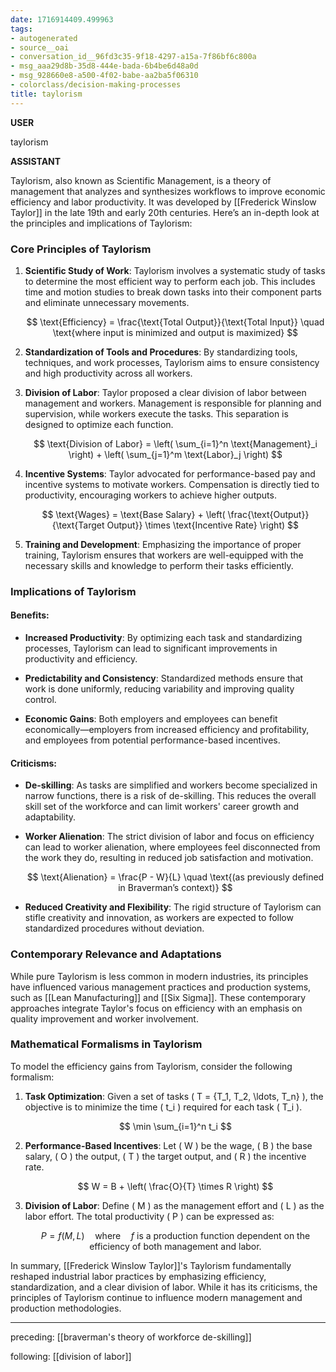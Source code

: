 ```yaml
---
date: 1716914409.499963
tags:
- autogenerated
- source__oai
- conversation_id__96fd3c35-9f18-4297-a15a-7f86bf6c800a
- msg_aaa29d8b-35d8-444e-bada-6b4be6d48a0d
- msg_928660e8-a500-4f02-babe-aa2ba5f06310
- colorclass/decision-making-processes
title: taylorism
---
```


**USER**

taylorism


**ASSISTANT**

Taylorism, also known as Scientific Management, is a theory of management that analyzes and synthesizes workflows to improve economic efficiency and labor productivity. It was developed by [[Frederick Winslow Taylor]] in the late 19th and early 20th centuries. Here’s an in-depth look at the principles and implications of Taylorism:

### Core Principles of Taylorism

1. **Scientific Study of Work**:
   Taylorism involves a systematic study of tasks to determine the most efficient way to perform each job. This includes time and motion studies to break down tasks into their component parts and eliminate unnecessary movements.

   $$ \text{Efficiency} = \frac{\text{Total Output}}{\text{Total Input}} \quad \text{where input is minimized and output is maximized} $$

2. **Standardization of Tools and Procedures**:
   By standardizing tools, techniques, and work processes, Taylorism aims to ensure consistency and high productivity across all workers.

3. **Division of Labor**:
   Taylor proposed a clear division of labor between management and workers. Management is responsible for planning and supervision, while workers execute the tasks. This separation is designed to optimize each function.

   $$ \text{Division of Labor} = \left( \sum_{i=1}^n \text{Management}_i \right) + \left( \sum_{j=1}^m \text{Labor}_j \right) $$

4. **Incentive Systems**:
   Taylor advocated for performance-based pay and incentive systems to motivate workers. Compensation is directly tied to productivity, encouraging workers to achieve higher outputs.

   $$ \text{Wages} = \text{Base Salary} + \left( \frac{\text{Output}}{\text{Target Output}} \times \text{Incentive Rate} \right) $$

5. **Training and Development**:
   Emphasizing the importance of proper training, Taylorism ensures that workers are well-equipped with the necessary skills and knowledge to perform their tasks efficiently.

### Implications of Taylorism

#### Benefits:
- **Increased Productivity**:
  By optimizing each task and standardizing processes, Taylorism can lead to significant improvements in productivity and efficiency.

- **Predictability and Consistency**:
  Standardized methods ensure that work is done uniformly, reducing variability and improving quality control.

- **Economic Gains**:
  Both employers and employees can benefit economically—employers from increased efficiency and profitability, and employees from potential performance-based incentives.

#### Criticisms:
- **De-skilling**:
  As tasks are simplified and workers become specialized in narrow functions, there is a risk of de-skilling. This reduces the overall skill set of the workforce and can limit workers' career growth and adaptability.

- **Worker Alienation**:
  The strict division of labor and focus on efficiency can lead to worker alienation, where employees feel disconnected from the work they do, resulting in reduced job satisfaction and motivation.

  $$ \text{Alienation} = \frac{P - W}{L} \quad \text{(as previously defined in Braverman’s context)} $$

- **Reduced Creativity and Flexibility**:
  The rigid structure of Taylorism can stifle creativity and innovation, as workers are expected to follow standardized procedures without deviation.

### Contemporary Relevance and Adaptations

While pure Taylorism is less common in modern industries, its principles have influenced various management practices and production systems, such as [[Lean Manufacturing]] and [[Six Sigma]]. These contemporary approaches integrate Taylor's focus on efficiency with an emphasis on quality improvement and worker involvement.

### Mathematical Formalisms in Taylorism

To model the efficiency gains from Taylorism, consider the following formalism:

1. **Task Optimization**:
   Given a set of tasks \( T = \{T_1, T_2, \ldots, T_n\} \), the objective is to minimize the time \( t_i \) required for each task \( T_i \).

   $$ \min \sum_{i=1}^n t_i $$

2. **Performance-Based Incentives**:
   Let \( W \) be the wage, \( B \) the base salary, \( O \) the output, \( T \) the target output, and \( R \) the incentive rate.

   $$ W = B + \left( \frac{O}{T} \times R \right) $$

3. **Division of Labor**:
   Define \( M \) as the management effort and \( L \) as the labor effort. The total productivity \( P \) can be expressed as:

   $$ P = f(M, L) \quad \text{where} \quad f \text{ is a production function dependent on the efficiency of both management and labor.} $$

In summary, [[Frederick Winslow Taylor]]'s Taylorism fundamentally reshaped industrial labor practices by emphasizing efficiency, standardization, and a clear division of labor. While it has its criticisms, the principles of Taylorism continue to influence modern management and production methodologies.


---

preceding: [[braverman's theory of workforce de-skilling]]  


following: [[division of labor]]
